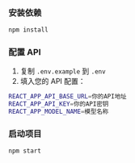 ### 安装依赖

```bash
npm install
```

### 配置 API

1. 复制 `.env.example` 到 `.env`
2. 填入您的 API 配置：

```bash
REACT_APP_API_BASE_URL=你的API地址
REACT_APP_API_KEY=你的API密钥
REACT_APP_MODEL_NAME=模型名称
```

### 启动项目

```bash
npm start
```
